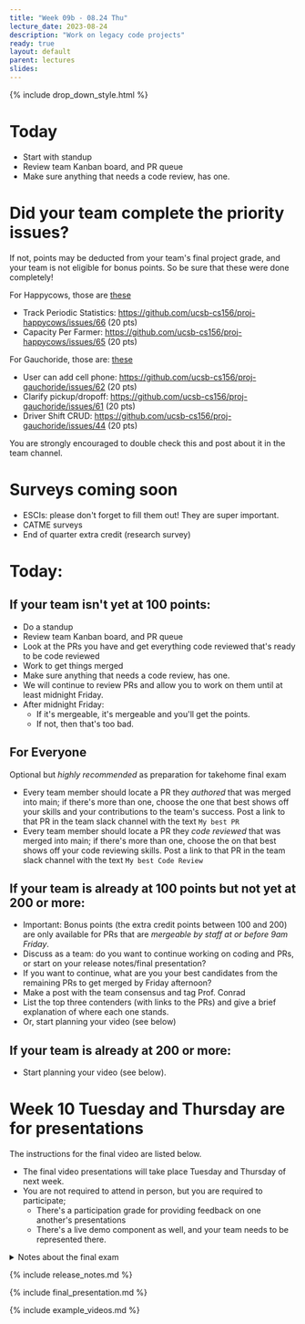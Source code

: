 ```yaml
---
title: "Week 09b - 08.24 Thu"
lecture_date: 2023-08-24
description: "Work on legacy code projects"
ready: true
layout: default
parent: lectures
slides: 
---
```


{% include drop_down_style.html %}

# Today

* Start with standup
* Review team Kanban board, and PR queue
* Make sure anything that needs a code review, has one.

# Did your team complete the priority issues?

If not, points may be deducted from your team's final project grade, and your team is not eligible for bonus points.  So be sure that these were done completely!

For Happycows, those are [these](https://github.com/ucsb-cs156/proj-happycows/issues?q=is%3Aopen+is%3Aissue+label%3AM23+label%3APRIORITY)
* Track Periodic Statistics: <https://github.com/ucsb-cs156/proj-happycows/issues/66> (20 pts) 
* Capacity Per Farmer: <https://github.com/ucsb-cs156/proj-happycows/issues/65> (20 pts)

For Gauchoride, those are: [these](https://github.com/ucsb-cs156/proj-gauchoride/issues?q=is%3Aopen+is%3Aissue+label%3AM23+label%3APRIORITY)
* User can add cell phone: <https://github.com/ucsb-cs156/proj-gauchoride/issues/62> (20 pts)
* Clarify pickup/dropoff: <https://github.com/ucsb-cs156/proj-gauchoride/issues/61> (20 pts)
* Driver Shift CRUD: <https://github.com/ucsb-cs156/proj-gauchoride/issues/44> (20 pts)

You are strongly encouraged to double check this and post about it in the team channel.

# Surveys coming soon

* ESCIs: please don't forget to fill them out! They are super important.
* CATME surveys
* End of quarter extra credit (research survey)

# Today:

## If your team isn't yet at 100 points:

* Do a standup
* Review team Kanban board, and PR queue
* Look at the PRs you have and get everything code reviewed that's ready to be code reviewed
* Work to get things merged
* Make sure anything that needs a code review, has one.
* We will continue to review PRs and allow you to work on them until at least midnight Friday.
* After midnight Friday:
  - If it's mergeable, it's mergeable and you'll get the points.
  - If not, then that's too bad.
 

## For Everyone

Optional but *highly recommended* as preparation for takehome final exam
* Every team member should locate a PR they *authored* that was merged into main; if there's more than one, choose the one that best shows off your skills and your contributions to the team's success.  Post a link to that PR in the team slack channel with the text `My best PR`
* Every team member should locate a PR they *code reviewed* that was merged into main; if there's more than one, choose the on that best shows off your code reviewing skills.  Post a link to that PR in the team slack channel with the text `My best Code Review`

## If your team is already at 100 points but not yet at 200 or more:

* Important: Bonus points (the extra credit points between 100 and 200) are only available for PRs that are *mergeable by staff at or before 9am Friday*.
* Discuss as a team: do you want to continue working on coding and PRs, or start on your release notes/final presentation?
* If you want to continue, what are you your best candidates from the remaining PRs to get merged by Friday afternoon?
* Make a post with the team consensus and tag Prof. Conrad
* List the top three contenders (with links to the PRs) and give a brief explanation of where each one stands.
* Or, start planning your video (see below)

## If your team is already at 200 or more:

* Start planning your video (see below).


# Week 10 Tuesday and Thursday are for presentations

The instructions for the final video are listed below.
* The final video presentations will take place Tuesday and Thursday of next week.
* You are not required to attend in person, but you are required to participate;
  - There's a participation grade for providing feedback on one another's presentations
  - There's a live demo component as well, and your team needs to be represented there.

<details markdown="1">
<summary>
Notes about the final exam
</summary>
  
  
# Notes about the final exam
  
The final exam will be an online take home exam, and will be mainly high level questions about the process of software development that you learned in team01, team02, team03 and the legacy code project.

There may be questions about any of the following.  If you've been paying attention all along, you shouldn't really need to "cram".  The answers should be pretty much in your knowledge base already.

* Agile processes, e.g. standups, retrospectives, the role of a product owner/manager
* GitHub tools and their interaction with Agile processes: using feature branches, issues, Kanban board, Pull requests, code review
* General Web Development concepts, e.g.: Backend vs. Frontend
* Some Spring Boot specifics: controllers, services, use of Swagger
* Some React specifics: components, use of Storybook
* Testing in general: unit testing, test coverage, mutation testing
* Spring Boot Testing: Role of JUnit, Jacoco, Pitest, Mocking and Stubbing
* React Testing: role of jest, and Stryker
* Using third party APIs and representing data with JSON (as we did in team01, and later phases as well.)

I'll be asking questions about these topics that I think are the type you might be asked as a job interview.  So if you study, study the way you would for a job interview.

# Please do not collaborate on your exam answers.

* Identical text is unlikely to occur if each of you is working indepenently and writing in your own words.
* If you are copying/pasting text from an online source (e.g. to explain what a retrospective is) be sure that you use "quotation marks" around direct quotations, and **cite your source.**
  
  Otherwise, you are liable to end up triggering the suspicion of academic dishonesty because of the similarity of your text to someone else that happens to be
  using the same source.
  
  Also: relying too much on direct quotes rather than putting things in your own words may result in lower grades; if you have to quote others too much, 
  it suggests that you have not really internalized the content, but have to rely on others understanding.  So use direct quotes sparingly, if at all; try instead
  to answer in your own words.
  
 
Academic integrity investigations are unpleasant for everyone, and they don't help anyone learn. 

I really dont want to spend my time on those, so please don't create conditions where I have to do that.

Work independently, and let your learning speak for itself.

# Clarity and consiseness counts

* Small grammar / spelling errors may or may not be penalized; if an interviewer would be confused by the answer, or have some doubt as to your understanding,
  then they count.   If there is no doubt about your understanding, I'm liable to be more lenient.
* Make sure your answers are clear and understandable.
* Do not just do an information dump of everything you know about the topic, or everything you can possibly find online about the topic.  An employer wants someone to answer
* their question, and they also want someone that makes good use of their time.  Don't waste the interviewer's time.

</details>

{% include release_notes.md %}

{% include final_presentation.md %}



{% include example_videos.md %}



